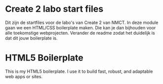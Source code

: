 # Create 2 labo start files
Dit zijn de startfiles voor de labo's van Create 2 van NMCT. In deze module gaan we een HTML/CSS boilerplate maken. Die kan je dan bijhouden voor alle toekomstige webprojecten. Verander de readme zodat het duidelijk is dat dit jouw boilerplate is.

# HTML5 Boilerplate
This is my HTML5 boilerplate. I use it to build fast, robust, and adaptable web apps or sites.
